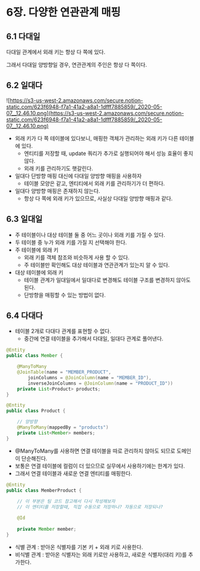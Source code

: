 # 6장. 다양한 연관관계 매핑

## 6.1 다대일

다대일 관계에서 외래 키는 항상 다 쪽에 있다.

그래서 다대일 양방향일 경우, 연관관계의 주인은 항상 다 쪽이다.

## 6.2  일대다

![https://s3-us-west-2.amazonaws.com/secure.notion-static.com/623f6948-f7a1-41a2-a8a1-1dfff7885859/_2020-05-07__12.46.10.png](https://s3-us-west-2.amazonaws.com/secure.notion-static.com/623f6948-f7a1-41a2-a8a1-1dfff7885859/_2020-05-07__12.46.10.png)

- 외래 키가 다 쪽 테이블에 있다보니, 매핑한 객체가 관리하는 외래 키가 다른 테이블에 있다.
    - 엔티티를 저장할 때, update 쿼리가 추가로 실행되어야 해서 성능 효율이 좋지 않다.
    - 외래 키를 관리하기도 햇갈린다.
- 일대다 단방향 매핑 대신에 다대일 양방향 매핑을 사용하자
    - 테이블 모양은 같고, 엔티티에서 외래 키를 관리하기가 더 편하다.
- 일대다 양방향 매핑은 존재하지 않는다.
    - 항상 다 쪽에 외래 키가 있으므로, 사실상 다대일 양방향 매핑과 같다.

## 6.3 일대일

- 주 테이블이나 대상 테이블 둘 중 어느 곳이나 외래 키를 가질 수 있다.
- 두 테이블 중 누가 외래 키를 가질 지 선택해야 한다.
- 주 테이블에 외래 키
    - 외래 키를 객체 참조와 비슷하게 사용 할 수 있다.
    - 주 테이블만 확인해도 대상 테이블과 연관관계가 있는지 알 수 있다.
- 대상 테이블에 외래 키
    - 테이블 관계가 일대일에서 일대다로 변경해도 테이블 구조를 변경하지 않아도 된다.
    - 단방향을 매핑할 수 있는 방법이 없다.

## 6.4 다대다

- 테이블 2개로 다대다 관계를 표현할 수 없다.
    - 중간에 연결 테이블을 추가해서 다대일, 일대다 관계로 풀어낸다.

```java
@Entity
public class Member {

    @ManyToMany
	@JoinTable(name = "MEMBER_PRODUCT",
		joinColumns = @JoinColumn(name = "MEMBER_ID"),
		inverseJoinColumns = @JoinColumn(name = "PRODUCT_ID"))
	private List<Product> products;
}
```

```java
@Entity
public class Product {

    // 양방향
    @ManyToMany(mappedBy = "products")
    private List<Member> members;
}
```

- @ManyToMany를 사용하면 연결 테이블을 따로 관리하지 않아도 되므로 도메인이 단순해진다.
- 보통은 연결 테이블에 컬럼이 더 있으므로 실무에서 사용하기에는 한계가 있다.
- 그래서 연결 테이블과 새로운 연결 엔티티를 매핑한다.

```java
@Entity
public class MemberProduct {
		
    // 이 부분은 팀 코드 참고해서 다시 작성해보자
	// 이 엔티티를 저장할때, 직접 수동으로 저장하나? 자동으로 저장되나?

	@Id
	
	private Member member;
}
```

- 식별 관계 : 받아온 식별자를 기본 키 + 외래 키로 사용한다.
- 비식별 관계 : 받아온 식별자는 외래 키로만 사용하고, 새로운 식별자(대리 키)를 추가한다.